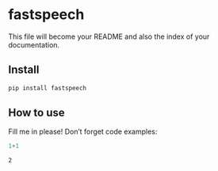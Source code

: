 # fastspeech

<!-- WARNING: THIS FILE WAS AUTOGENERATED! DO NOT EDIT! -->

This file will become your README and also the index of your
documentation.

## Install

``` sh
pip install fastspeech
```

## How to use

Fill me in please! Don’t forget code examples:

``` python
1+1
```

    2
